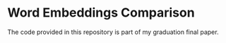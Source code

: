 # Word Embeddings Comparison
The code provided in this repository is part of my graduation final paper.